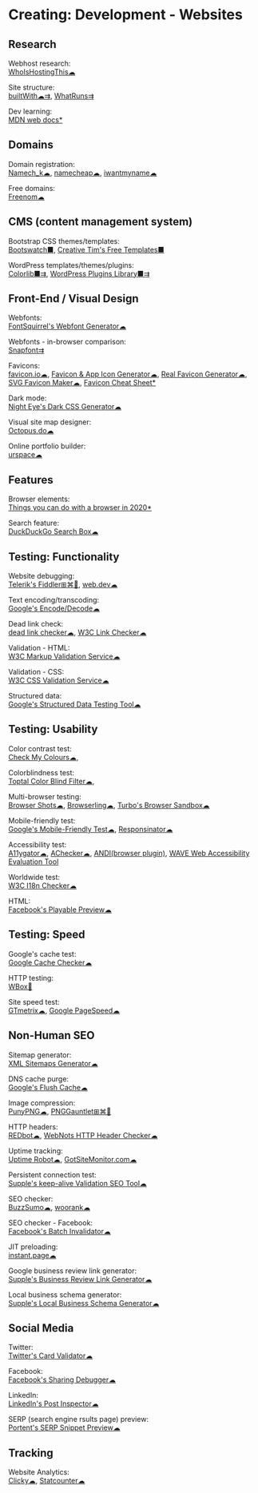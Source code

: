 # Creating: Development - Websites

## Research

Webhost research:  
[WhoIsHostingThis☁](https://www.whoishostingthis.com/)

Site structure:  
[builtWith☁⇉](https://builtwith.com/),
[WhatRuns⇉](https://www.whatruns.com/)

Dev learning:  
[MDN web docs*](https://developer.mozilla.org/en-US/)

## Domains

Domain registration:  
[Namech_k☁](https://namechk.com/),
[namecheap☁](https://www.namecheap.com/),
[iwantmyname☁](https://iwantmyname.com/)

Free domains:  
[Freenom☁](https://www.freenom.com)

## CMS (content management system)

Bootstrap CSS themes/templates:  
[Bootswatch■](https://bootswatch.com/),
[Creative Tim's Free Templates■](https://www.creative-tim.com/templates/free)

WordPress templates/themes/plugins:  
[Colorlib■⇉](https://colorlib.com/wp/templates/),
[WordPress Plugins Library■⇉](https://wordpress.org/plugins/)

## Front-End / Visual Design

Webfonts:  
[FontSquirrel's Webfont Generator☁](https://www.fontsquirrel.com/tools/webfont-generator)

Webfonts - in-browser comparison:  
[Snapfont⇉](https://getsnapfont.com/)

Favicons:  
[favicon.io☁](https://favicon.io/), [Favicon & App Icon Generator☁](https://www.favicon-generator.org/),
[Real Favicon Generator☁](https://realfavicongenerator.net/),
[SVG Favicon Maker☁](https://formito.com/tools/favicon),
[Favicon Cheat Sheet*](http://github.com/audreyr/favicon-cheat-sheet)

Dark mode:  
[Night Eye's Dark CSS Generator☁](https://nighteye.app/dark-css-generator/)

Visual site map designer:  
[Octopus.do☁](https://octopus.do/)

Online portfolio builder:  
[urspace☁](https://urspace.io/)

## Features

Browser elements:  
[Things you can do with a browser in 2020*](https://github.com/luruke/browser-2020)

Search feature:  
[DuckDuckGo Search Box☁](https://duckduckgo.com/search_box)

## Testing: Functionality

Website debugging:  
[Telerik's Fiddler⊞⌘🐧](https://www.telerik.com/fiddler),
[web.dev☁](https://web.dev/)

Text encoding/transcoding:  
[Google's Encode/Decode☁](https://toolbox.googleapps.com/apps/encode_decode/)

Dead link check:  
[dead link checker☁](https://www.deadlinkchecker.com/),
[W3C Link Checker☁](https://validator.w3.org/checklink)

Validation - HTML:  
[W3C Markup Validation Service☁](https://validator.w3.org/)

Validation - CSS:  
[W3C CSS Validation Service☁](http://jigsaw.w3.org/css-validator/)

Structured data:  
[Google's Structured Data Testing Tool☁](https://search.google.com/structured-data/testing-tool/u/0/)

## Testing: Usability

Color contrast test:  
[Check My Colours☁](http://www.checkmycolours.com/),

Colorblindness test:  
[Toptal Color Blind Filter☁](https://www.toptal.com/designers/colorfilter),

Multi-browser testing:  
[Browser Shots☁](http://browsershots.org/),
[Browserling☁](https://www.browserling.com/),
[Turbo's Browser Sandbox☁](https://turbo.net/browsers)

Mobile-friendly test:  
[Google's Mobile-Friendly Test☁](https://search.google.com/test/mobile-friendly),
[Responsinator☁](https://www.responsinator.com/)

Accessibility test:  
[A11ygator☁](https://a11ygator.chialab.io/),
[AChecker☁](https://achecker.ca/),
[ANDI(browser plugin)](https://www.ssa.gov/accessibility/andi/help/install.html),
[WAVE Web Accessibility Evaluation Tool](https://wave.webaim.org/)

Worldwide test:  
[W3C I18n Checker☁](https://validator.w3.org/i18n-checker/)

HTML:  
[Facebook's Playable Preview☁](https://developers.facebook.com/tools/playable-preview/)

## Testing: Speed

Google's cache test:  
[Google Cache Checker☁](https://www.webnots.com/seo-tools/google-cache-checker)

HTTP testing:  
[WBox🐧](http://www.hping.org/wbox/)

Site speed test:  
[GTmetrix☁](https://gtmetrix.com),
[Google PageSpeed☁](https://developers.google.com/speed/pagespeed/insights/)

## Non-Human SEO

Sitemap generator:  
[XML Sitemaps Generator☁](https://www.xml-sitemaps.com/)

DNS cache purge:  
[Google's Flush Cache☁](https://developers.google.com/speed/public-dns/cache)

Image compression:  
[PunyPNG☁](http://punypng.com/),
[PNGGauntlet⊞⌘🐧](https://pnggauntlet.com/)

HTTP headers:  
[REDbot☁](https://redbot.org/),
[WebNots HTTP Header Checker☁](https://www.webnots.com/seo-tools/http-header-checker/)

Uptime tracking:  
[Uptime Robot☁](https://uptimerobot.com/),
[GotSiteMonitor.com☁](https://www.gotsitemonitor.com/)

Persistent connection test:  
[Supple's keep-alive Validation SEO Tool☁](https://supple.com.au/tools/check-persistent-connection/)

SEO checker:  
[BuzzSumo☁](https://app.buzzsumo.com/),
[woorank☁](https://www.woorank.com/)

SEO checker - Facebook:  
[Facebook's Batch Invalidator☁](https://developers.facebook.com/tools/debug/sharing/batch/)

JIT preloading:  
[instant.page☁](https://instant.page/)

Google business review link generator:  
[Supple's Business Review Link Generator☁](https://supple.com.au/tools/google-review-link-generator/)

Local business schema generator:  
[Supple's Local Business Schema Generator☁](https://supple.com.au/tools/local-business-schema-generator/)

## Social Media

Twitter:  
[Twitter's Card Validator☁](https://cards-dev.twitter.com/validator)

Facebook:  
[Facebook's Sharing Debugger☁](https://developers.facebook.com/tools/debug/)

LinkedIn:  
[LinkedIn's Post Inspector☁](https://www.linkedin.com/post-inspector/)

SERP (search engine rsults page) preview:  
[Portent's SERP Snippet Preview☁](https://www.portent.com/serp-preview-tool/)

## Tracking

Website Analytics:  
[Clicky☁](https://clicky.com/),
[Statcounter☁](https://statcounter.com/)

